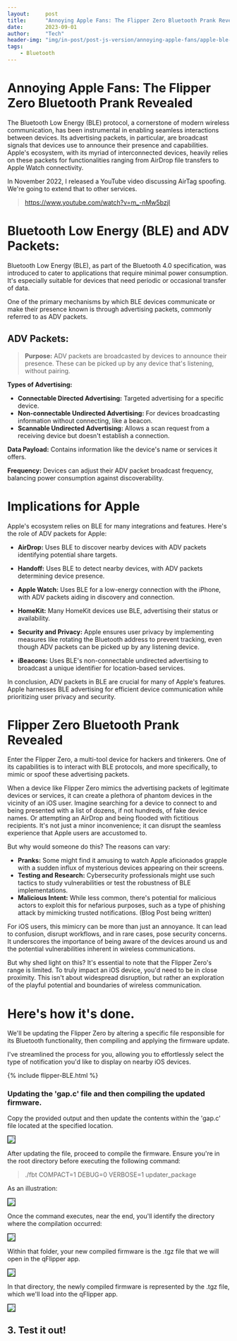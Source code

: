 ```yaml
---
layout:     post
title:      "Annoying Apple Fans: The Flipper Zero Bluetooth Prank Revealed"
date:       2023-09-01
author:     "Tech"
header-img: "img/in-post/post-js-version/annoying-apple-fans/apple-ble-annoyed.png"
tags:
    - Bluetooth
---
```


#  Annoying Apple Fans: The Flipper Zero Bluetooth Prank Revealed

The Bluetooth Low Energy (BLE) protocol, a cornerstone of modern wireless communication, has been instrumental in enabling seamless interactions between devices. Its advertising packets, in particular, are broadcast signals that devices use to announce their presence and capabilities. Apple's ecosystem, with its myriad of interconnected devices, heavily relies on these packets for functionalities ranging from AirDrop file transfers to Apple Watch connectivity.

In November 2022, I released a YouTube video discussing AirTag spoofing. We're going to extend that to other services.

> https://www.youtube.com/watch?v=m_-nMw5bzjI

# Bluetooth Low Energy (BLE) and ADV Packets:

Bluetooth Low Energy (BLE), as part of the Bluetooth 4.0 specification, was introduced to cater to applications that require minimal power consumption. It's especially suitable for devices that need periodic or occasional transfer of data.

One of the primary mechanisms by which BLE devices communicate or make their presence known is through advertising packets, commonly referred to as ADV packets.

## ADV Packets:

> **Purpose:** ADV packets are broadcasted by devices to announce their presence. These can be picked up by any device that's listening, without pairing.

**Types of Advertising:**

- **Connectable Directed Advertising:** Targeted advertising for a specific device.
- **Non-connectable Undirected Advertising:** For devices broadcasting information without connecting, like a beacon.
- **Scannable Undirected Advertising:** Allows a scan request from a receiving device but doesn't establish a connection.

**Data Payload:** Contains information like the device's name or services it offers.

**Frequency:** Devices can adjust their ADV packet broadcast frequency, balancing power consumption against discoverability.


# Implications for Apple

Apple's ecosystem relies on BLE for many integrations and features. Here's the role of ADV packets for Apple:

- **AirDrop:** Uses BLE to discover nearby devices with ADV packets identifying potential share targets.

- **Handoff:** Uses BLE to detect nearby devices, with ADV packets determining device presence.

- **Apple Watch:** Uses BLE for a low-energy connection with the iPhone, with ADV packets aiding in discovery and connection.

- **HomeKit:** Many HomeKit devices use BLE, advertising their status or availability.

- **Security and Privacy:** Apple ensures user privacy by implementing measures like rotating the Bluetooth address to prevent tracking, even though ADV packets can be picked up by any listening device.

- **iBeacons:** Uses BLE's non-connectable undirected advertising to broadcast a unique identifier for location-based services.

In conclusion, ADV packets in BLE are crucial for many of Apple's features. Apple harnesses BLE advertising for efficient device communication while prioritizing user privacy and security.

# Flipper Zero Bluetooth Prank Revealed

Enter the Flipper Zero, a multi-tool device for hackers and tinkerers. One of its capabilities is to interact with BLE protocols, and more specifically, to mimic or spoof these advertising packets.

When a device like Flipper Zero mimics the advertising packets of legitimate devices or services, it can create a plethora of phantom devices in the vicinity of an iOS user. Imagine searching for a device to connect to and being presented with a list of dozens, if not hundreds, of fake device names. Or attempting an AirDrop and being flooded with fictitious recipients. It's not just a minor inconvenience; it can disrupt the seamless experience that Apple users are accustomed to.

But why would someone do this? The reasons can vary:

- **Pranks:** Some might find it amusing to watch Apple aficionados grapple with a sudden influx of mysterious devices appearing on their screens.
- **Testing and Research:** Cybersecurity professionals might use such tactics to study vulnerabilities or test the robustness of BLE implementations.
- **Malicious Intent:** While less common, there's potential for malicious actors to exploit this for nefarious purposes, such as a type of phishing attack by mimicking trusted notifications. (Blog Post being written)

For iOS users, this mimicry can be more than just an annoyance. It can lead to confusion, disrupt workflows, and in rare cases, pose security concerns. It underscores the importance of being aware of the devices around us and the potential vulnerabilities inherent in wireless communications.


But why shed light on this? It's essential to note that the Flipper Zero's range is limited. To truly impact an iOS device, you'd need to be in close proximity. This isn't about widespread disruption, but rather an exploration of the playful potential and boundaries of wireless communication.


# Here's how it's done.
We'll be updating the Flipper Zero by altering a specific file responsible for its Bluetooth functionality, then compiling and applying the firmware update.

I've streamlined the process for you, allowing you to effortlessly select the type of notification you'd like to display on nearby iOS devices.

{% include flipper-BLE.html %}

### Updating the 'gap.c' file and then compiling the updated firmware.

Copy the provided output and then update the contents within the 'gap.c' file located at the specified location.

<img src="/img/in-post/post-js-version/annoying-apple-fans/gap.c_location.PNG" width="" style="border: 1px solid black;">

After updating the file, proceed to compile the firmware. Ensure you're in the root directory before executing the following command:

> ./fbt COMPACT=1 DEBUG=0 VERBOSE=1 updater_package

As an illustration:

<img src="/img/in-post/post-js-version/annoying-apple-fans/compile.PNG" width="" style="border: 1px solid black;">

Once the command executes, near the end, you'll identify the directory where the compilation occurred: 

<img src="/img/in-post/post-js-version/annoying-apple-fans/compile_directory.PNG" width="" style="border: 1px solid black;">

Within that folder, your new compiled firmware is the .tgz file that we will open in the qFlipper app.

<img src="/img/in-post/post-js-version/annoying-apple-fans/firmware_tgz.PNG" width="" style="border: 1px solid black;">

In that directory, the newly compiled firmware is represented by the .tgz file, which we'll load into the qFlipper app.

<img src="/img/in-post/post-js-version/annoying-apple-fans/update_flipper.PNG" width="" style="border: 1px solid black;">


## 3. Test it out!